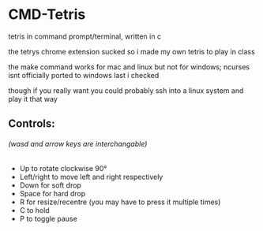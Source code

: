 # CMD-Tetris
tetris in command prompt/terminal, written in c

the tetrys chrome extension sucked so i made my own tetris to play in class

the make command works for mac and linux but not for windows; ncurses isnt officially ported to windows last i checked

though if you really want you could probably ssh into a linux system and play it that way

## Controls:
###### (wasd and arrow keys are interchangable)

* Up to rotate clockwise 90°
* Left/right to move left and right respectively
* Down for soft drop
* Space for hard drop
* R for resize/recentre (you may have to press it multiple times)
* C to hold
* P to toggle pause


